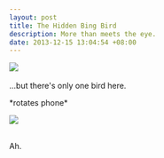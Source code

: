```yaml
---
layout: post
title: The Hidden Bing Bird
description: More than meets the eye.
date: 2013-12-15 13:04:54 +08:00
---
```


<div class="center-text"><img src="/blog/img/Misc/bing-bird-1.png" /></div>
<br />
...but there's only one bird here.

\*rotates phone\*

<div class="center-text"><img src="/blog/img/Misc/bing-bird-2.png" /></div>
<br />

Ah.